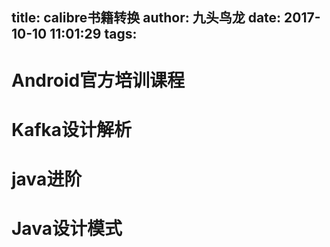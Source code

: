 title: calibre书籍转换
author: 九头鸟龙
date: 2017-10-10 11:01:29
tags:
---
# Android官方培训课程

<script src="https://gist.github.com/pengjunlong/267c8f9a5856ad48cb54c2a878c8d37c.js"></script>

<!-- more -->

# Kafka设计解析

<script src="https://gist.github.com/pengjunlong/66d1b5d3a06cfaba872d03508eef863d.js"></script>

# java进阶
<script src="https://gist.github.com/pengjunlong/b63605ec13bb89f14293955b748d4cb7.js"></script>

# Java设计模式
<script src="https://gist.github.com/pengjunlong/20875ef8a3778c22020cb410d77b1d90.js"></script>

